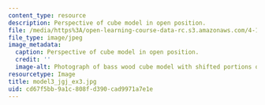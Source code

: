 ```yaml
---
content_type: resource
description: Perspective of cube model in open position.
file: /media/https%3A/open-learning-course-data-rc.s3.amazonaws.com/4-111-introduction-to-architecture-environmental-design-spring-2014/cd67f5bb9a1c808fd390cad9971a7e1e_model3_jgj_ex3.jpg
file_type: image/jpeg
image_metadata:
  caption: Perspective of cube model in open position.
  credit: ''
  image-alt: Photograph of bass wood cube model with shifted portions of the cube.
resourcetype: Image
title: model3_jgj_ex3.jpg
uid: cd67f5bb-9a1c-808f-d390-cad9971a7e1e
---
```

